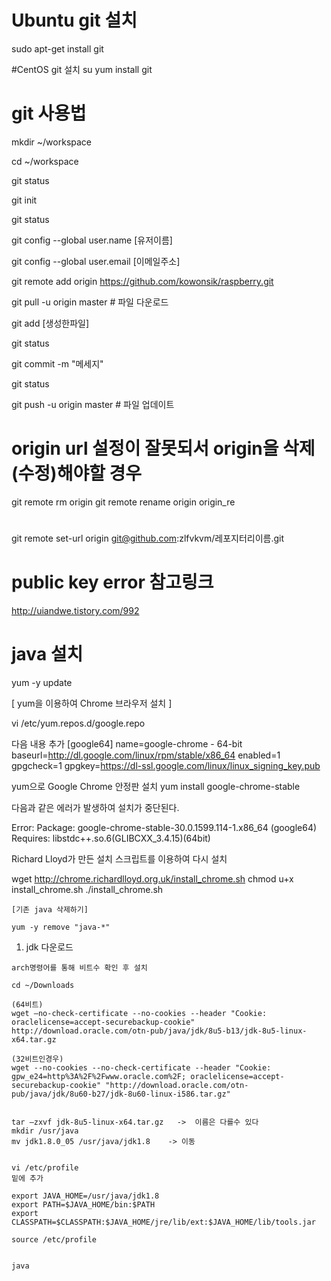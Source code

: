 # Ubuntu git 설치
sudo apt-get install git   
 
#CentOS git 설치
su
yum install git

# git 사용법

mkdir ~/workspace

cd ~/workspace

git status

git init

git status

git config --global user.name [유저이름]

git config --global user.email [이메일주소]

git remote add origin https://github.com/kowonsik/raspberry.git

git pull -u origin master     # 파일 다운로드

git add [생성한파일]

git status

git commit -m "메세지"

git status

git push -u origin master     # 파일 업데이트

# origin url 설정이 잘못되서 origin을 삭제(수정)해야할 경우
git remote rm origin
git remote rename origin origin_re

#
git remote set-url origin git@github.com:zlfvkvm/레포지터리이름.git


# public key error 참고링크
http://uiandwe.tistory.com/992







# java 설치

 yum -y update
 
[ yum을 이용하여 Chrome 브라우저 설치 ]

 vi /etc/yum.repos.d/google.repo 

다음 내용 추가
[google64]
name=google-chrome - 64-bit
baseurl=http://dl.google.com/linux/rpm/stable/x86_64
enabled=1
gpgcheck=1
gpgkey=https://dl-ssl.google.com/linux/linux_signing_key.pub

yum으로 Google Chrome 안정판 설치
 yum install google-chrome-stable

다음과 같은 에러가 발생하여 설치가 중단된다.

Error: Package: google-chrome-stable-30.0.1599.114-1.x86_64 (google64)
       Requires: libstdc++.so.6(GLIBCXX_3.4.15)(64bit)

Richard Lloyd가 만든 설치 스크립트를 이용하여 다시 설치

 wget http://chrome.richardlloyd.org.uk/install_chrome.sh
 chmod u+x install_chrome.sh
 ./install_chrome.sh


    [기존 java 삭제하기]

    yum -y remove "java-*"
    
   1.  jdk 다운로드
     
    arch명령어를 통해 비트수 확인 후 설치
    
    cd ~/Downloads
    
    (64비트)
    wget —no-check-certificate --no-cookies --header "Cookie: oraclelicense=accept-securebackup-cookie"    http://download.oracle.com/otn-pub/java/jdk/8u5-b13/jdk-8u5-linux-x64.tar.gz

    (32비트인경우)
    wget --no-cookies --no-check-certificate --header "Cookie: gpw_e24=http%3A%2F%2Fwww.oracle.com%2F; oraclelicense=accept-securebackup-cookie" "http://download.oracle.com/otn-pub/java/jdk/8u60-b27/jdk-8u60-linux-i586.tar.gz"


    tar –zxvf jdk-8u5-linux-x64.tar.gz   ->  이름은 다를수 있다
    mkdir /usr/java
    mv jdk1.8.0_05 /usr/java/jdk1.8    -> 이동


    vi /etc/profile
    밑에 추가

    export JAVA_HOME=/usr/java/jdk1.8
    export PATH=$JAVA_HOME/bin:$PATH
    export CLASSPATH=$CLASSPATH:$JAVA_HOME/jre/lib/ext:$JAVA_HOME/lib/tools.jar

    source /etc/profile
    
    
    java
